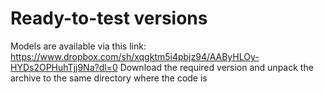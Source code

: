 # Ready-to-test versions
Models are available via this link: https://www.dropbox.com/sh/xqgktm5i4pbjz94/AAByHLOy-HYDs2OPHuhTjj9Na?dl=0
Download the required version and unpack the archive to the same directory where the code is
